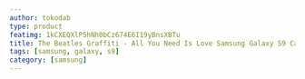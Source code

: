 ```yaml
---
author: tokodab
type: product
featimg: 1kCXEQXlP5hNh0bCz674E6I19yBnsXBTu
title: The Beatles Graffiti - All You Need Is Love Samsung Galaxy S9 Case
tags: [samsung, galaxy, s9]
category: [samsung]
---
```

